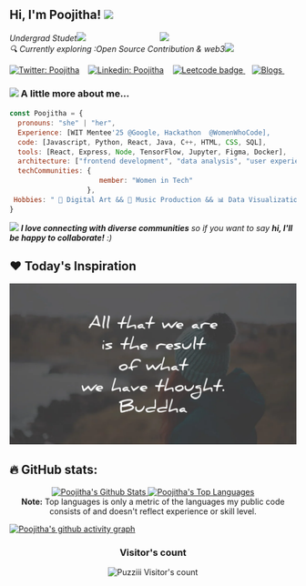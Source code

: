 <h2> Hi, I'm Poojitha! <img src="https://media.giphy.com/media/mGcNjsfWAjY5AEZNw6/giphy.gif" width="50"></h2>
<img align='right' src="https://media.giphy.com/media/L1R1tvI9svkIWwpVYr/giphy.gif" width="240">
<p><em>Undergrad Studet</a><img src="https://media.giphy.com/media/fYSnHlufseco8Fh93Z/giphy.gif" width="30"></br> 🔍 Currently exploring :Open Source Contribution & web3<img src="https://media.giphy.com/media/j0HjChGV0J44KrrlGv/giphy.gif" width="30"> 
</em></p>

[![Twitter: Poojitha](https://img.shields.io/twitter/follow/poojitha_tech?style=social)](https://twitter.com/poojitha_tech) &nbsp;&nbsp;
[![Linkedin: Poojitha](https://img.shields.io/badge/-Poojithag-blue?style=flat-square&logo=Linkedin&logoColor=white&link=https://www.linkedin.com/in/poojitha-g-516652300/)](https://www.linkedin.com/in/poojitha-g-516652300/) &nbsp;&nbsp;
<a href="https://leetcode.com/Poojitha-dev/">
    <img src="https://img.shields.io/badge/-LeetCode-black?style=social&logo=Leetcode" alt="Leetcode badge">
</a> &nbsp;&nbsp;
<a href="https://medium.com/@poojithatech">
    <img src="https://img.shields.io/badge/-Blogs-black?style=social&logo=medium" alt="Blogs">
</a> &nbsp;&nbsp;

### <img src="https://media.giphy.com/media/VgCDAzcKvsR6OM0uWg/giphy.gif" width="50"> A little more about me...  

```javascript
const Poojitha = {
  pronouns: "she" | "her",
  Experience: [WIT Mentee'25 @Google, Hackathon  @WomenWhoCode],
  code: [Javascript, Python, React, Java, C++, HTML, CSS, SQL],
  tools: [React, Express, Node, TensorFlow, Jupyter, Figma, Docker],
  architecture: ["frontend development", "data analysis", "user experience design"],
  techCommunities: {
                      member: "Women in Tech"
                   },
 Hobbies: " 🎨 Digital Art && 🎵 Music Production && 📊 Data Visualization "
}
```

<img src="https://media.giphy.com/media/LnQjpWaON8nhr21vNW/giphy.gif" width="60"> <em><b>I love connecting with diverse communities</b> so if you want to say <b>hi, I'll be happy to collaborate!</b> :)</em>

## ❤️ Today's Inspiration
<p align="center">
  <img src="https://raw.githubusercontent.com/Puzziii/Puzziii/refs/heads/main/famous-quotes-are-result-have-thought-buddha-wisdom-quotes.webp">
</p>

## 🔥 GitHub stats:
<p align="center">
  <a href="https://github.com/Poojitha-dev">
    <img alt="Poojitha's Github Stats" src="https://github-readme-stats.vercel.app/api?username=Poojitha-dev&show_icons=true&include_all_commits=true&count_private=true&theme=material-palenight&hide_border=true&bg_color=1F222E&title_color=D9A0FF&rank_icon=github&icon_color=F8D866" height="150px"/>
  </a>
  <a href="https://github.com/Poojitha-dev">
    <img alt="Poojitha's Top Languages" src="https://github-readme-stats.vercel.app/api/top-langs/?username=Poojitha-dev&layout=compact&theme=material-palenight&hide_border=true&bg_color=1F222E&title_color=D9A0FF&icon_color=F8D866&hide=HTML,Jupyter%20Notebook" height="150px"/>
  </a>
  <br/>
  <b>Note:</b> Top languages is only a metric of the languages my public code consists of and doesn't reflect experience or skill level.
</p>

[![Poojitha's github activity graph](https://github-readme-activity-graph.vercel.app/graph?username=Puzziii&bg_color=1F222E&color=F8D866&line=D9A0FF&point=FFFFFF&area=true&hide_border=true)](https://github.com/Puzziii/github-readme-activity-graph)

<h3 align="center">Visitor's count</h3>
<p align="center"><img src="https://profile-counter.glitch.me/{Puzziii}/count.svg/" alt="Puzziii Visitor's count" /></p>

